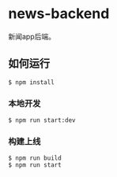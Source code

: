 # news-backend
新闻app后端。

## 如何运行
```shell
$ npm install
````
### 本地开发
```shell
$ npm run start:dev
```
### 构建上线
```shell
$ npm run build
$ npm run start
```
